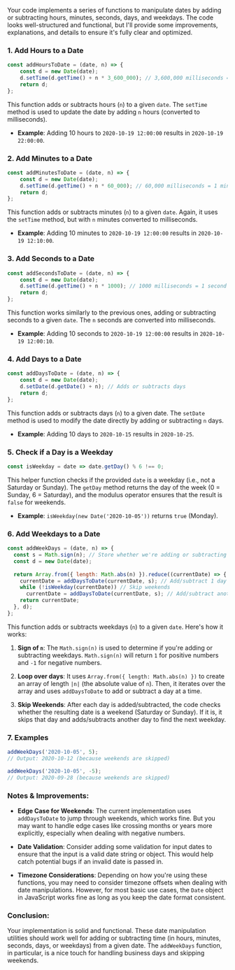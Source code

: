 Your code implements a series of functions to manipulate dates by adding or subtracting hours, minutes, seconds, days, and weekdays. The code looks well-structured and functional, but I'll provide some improvements, explanations, and details to ensure it's fully clear and optimized.

### 1. **Add Hours to a Date**

```javascript
const addHoursToDate = (date, n) => {
    const d = new Date(date);
    d.setTime(d.getTime() + n * 3_600_000); // 3,600,000 milliseconds = 1 hour
    return d;
};
```

This function adds or subtracts hours (`n`) to a given `date`. The `setTime` method is used to update the date by adding `n` hours (converted to milliseconds).

- **Example**: Adding 10 hours to `2020-10-19 12:00:00` results in `2020-10-19 22:00:00`.

### 2. **Add Minutes to a Date**

```javascript
const addMinutesToDate = (date, n) => {
    const d = new Date(date);
    d.setTime(d.getTime() + n * 60_000); // 60,000 milliseconds = 1 minute
    return d;
};
```

This function adds or subtracts minutes (`n`) to a given `date`. Again, it uses the `setTime` method, but with `n` minutes converted to milliseconds.

- **Example**: Adding 10 minutes to `2020-10-19 12:00:00` results in `2020-10-19 12:10:00`.

### 3. **Add Seconds to a Date**

```javascript
const addSecondsToDate = (date, n) => {
    const d = new Date(date);
    d.setTime(d.getTime() + n * 1000); // 1000 milliseconds = 1 second
    return d;
};
```

This function works similarly to the previous ones, adding or subtracting seconds to a given `date`. The `n` seconds are converted into milliseconds.

- **Example**: Adding 10 seconds to `2020-10-19 12:00:00` results in `2020-10-19 12:00:10`.

### 4. **Add Days to a Date**

```javascript
const addDaysToDate = (date, n) => {
    const d = new Date(date);
    d.setDate(d.getDate() + n); // Adds or subtracts days
    return d;
};
```

This function adds or subtracts days (`n`) to a given date. The `setDate` method is used to modify the date directly by adding or subtracting `n` days.

- **Example**: Adding 10 days to `2020-10-15` results in `2020-10-25`.

### 5. **Check if a Day is a Weekday**

```javascript
const isWeekday = date => date.getDay() % 6 !== 0;
```

This helper function checks if the provided `date` is a weekday (i.e., not a Saturday or Sunday). The `getDay` method returns the day of the week (0 = Sunday, 6 = Saturday), and the modulus operator ensures that the result is `false` for weekends.

- **Example**: `isWeekday(new Date('2020-10-05'))` returns `true` (Monday).

### 6. **Add Weekdays to a Date**

```javascript
const addWeekDays = (date, n) => {
  const s = Math.sign(n); // Store whether we're adding or subtracting
  const d = new Date(date);
  
  return Array.from({ length: Math.abs(n) }).reduce((currentDate) => {
    currentDate = addDaysToDate(currentDate, s); // Add/subtract 1 day
    while (!isWeekday(currentDate)) // Skip weekends
      currentDate = addDaysToDate(currentDate, s); // Add/subtract another day if weekend
    return currentDate;
  }, d);
};
```

This function adds or subtracts weekdays (`n`) to a given `date`. Here's how it works:

1. **Sign of `n`**: The `Math.sign(n)` is used to determine if you're adding or subtracting weekdays. `Math.sign(n)` will return `1` for positive numbers and `-1` for negative numbers.
   
2. **Loop over days**: It uses `Array.from({ length: Math.abs(n) })` to create an array of length `|n|` (the absolute value of `n`). Then, it iterates over the array and uses `addDaysToDate` to add or subtract a day at a time.
   
3. **Skip Weekends**: After each day is added/subtracted, the code checks whether the resulting date is a weekend (Saturday or Sunday). If it is, it skips that day and adds/subtracts another day to find the next weekday.

### 7. **Examples**

```javascript
addWeekDays('2020-10-05', 5); 
// Output: 2020-10-12 (because weekends are skipped)

addWeekDays('2020-10-05', -5); 
// Output: 2020-09-28 (because weekends are skipped)
```

### Notes & Improvements:
- **Edge Case for Weekends**: The current implementation uses `addDaysToDate` to jump through weekends, which works fine. But you may want to handle edge cases like crossing months or years more explicitly, especially when dealing with negative numbers.
  
- **Date Validation**: Consider adding some validation for input dates to ensure that the input is a valid date string or object. This would help catch potential bugs if an invalid date is passed in.

- **Timezone Considerations**: Depending on how you're using these functions, you may need to consider timezone offsets when dealing with date manipulations. However, for most basic use cases, the `Date` object in JavaScript works fine as long as you keep the date format consistent.

### Conclusion:

Your implementation is solid and functional. These date manipulation utilities should work well for adding or subtracting time (in hours, minutes, seconds, days, or weekdays) from a given date. The `addWeekDays` function, in particular, is a nice touch for handling business days and skipping weekends.